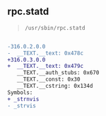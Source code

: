 ## rpc.statd

> `/usr/sbin/rpc.statd`

```diff

-316.0.2.0.0
-  __TEXT.__text: 0x478c
+316.0.3.0.0
+  __TEXT.__text: 0x479c
   __TEXT.__auth_stubs: 0x670
   __TEXT.__const: 0x30
   __TEXT.__cstring: 0x134d
Symbols:
+ _strnvis
- _strvis

```
